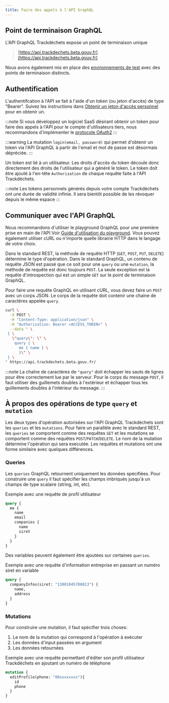 ```yaml
---
title: Faire des appels à l'API GraphQL
---
```



## Point de terminaison GraphQL

L'API GraphQL Trackdéchets expose un point de terminaison unique

> [https://api.trackdechets.beta.gouv.fr](https://api.trackdechets.beta.gouv.fr)

Nous avons également mis en place des [environnements de test](environments.md) avec des points de terminaison distincts.


## Authentification

L'authentifcation à l'API se fait à l'aide d'un token (ou jeton d'accès) de type "Bearer". Suivez les instructions dans [Obtenir un jeton d'accès personnel](access-token.md) pour en obtenir un.

:::note
Si vous développez un logiciel SaaS désirant obtenir un token pour faire des appels à l'API pour le compte d'utilisateurs tiers, nous recommandons d'implémenter le [protocole OAuth2](oauth2.md)
:::

:::warning
La mutation `login(email, password)` qui permet d'obtenir un token via l'API GraphQL à partir de l'email et mot de passe est désormais dépréciée.
:::

 Un token est lié à un utilisateur. Les droits d'accès du token découle donc directement des droits de l'utilisateur qui a généré le token. Le token doit être ajouté à l'en-tête `Authorization` de chaque requête faite à l'API Trackdéchets.

:::note
Les tokens personnels générés depuis votre compte Trackdéchets ont une durée de validité infinie. Il sera bientôt possible de les révoquer depuis le même espace
:::


## Communiquer avec l'API GraphQL

Nous recommandons d'utiliser le playground GraphQL pour une première prise en main de l'API Voir [Guide d'utilisation du playground](playground.md). Vous pouvez également utiliser cURL ou n'importe quelle librairie HTTP dans le langage de votre choix.

Dans le standard REST, la méthode de requête HTTP (`GET`, `POST`, `PUT`, `DELETE`) détermine le type d'opération. Dans le standard GraphQL, un contenu de requête JSON est passé que ce soit pour une `query` ou une `mutation`, la méthode de requête est donc toujours `POST`. La seule exception est la requête d'introspection qui est un simple `GET` sur le point de terminaison GraphQL.

Pour faire une requête GraphQL en utilisant cURL, vous devez faire un `POST` avec un corps JSON. Le corps de la requête doit contenir une chaine de caractères appelée `query`.


```bash
curl \
  -X POST \
  -H "Content-Type: application/json" \
  -H "Authorization: Bearer <ACCESS_TOKEN>" \
  --data " \
 { \
   \"query\": \" \
    query { \
      me { name } \
      }\" \
 } \
" https://api.trackdechets.beta.gouv.fr/
```
:::note
La chaîne de caractères de `"query"` doit échapper les sauts de lignes pour être correctement lue par le serveur. Pour le corps du message `POST`, il faut utiliser des guillemets doubles à l'extérieur et échapper tous les guillements doubles à l'intérieur du message.
:::

## À propos des opérations de type `query` et `mutation`

Les deux types d'opération autorisées sur l'API GraphQL Trackdéchets sont les `queries` et les `mutations`. Pour faire un parallèle avec le standard REST, les `queries` se comportent comme des requêtes `GET` et les mutations se comportent comme des requêtes `POST`/`PATCH`/`DELETE`. Le nom de la mutation détermine l'opération qui sera executée. Les requêtes et mutations ont une forme similaire avec quelques différences.


### Queries

Les `queries` GraphQL retournent uniquement les données spécifiées. Pour construire une `query` il faut spécifier les champs imbriqués jusqu'à un champs de type scalaire (string, int, etc).

Exemple avec une requête de profil utilisateur


```graphql
query {
  me {
    name
    email
    companies {
      name
      siret
    }
  }
}
```

Des variables peuvent également être ajoutées sur certaines `queries`.

Exemple avec une requête d'information entreprise en passant un numéro siret en variable

```graphql
query {
  companyInfos(siret: "13001045700013") {
    name,
    address
  }
}
```

### Mutations

Pour construire une mutation, il faut spécifier trois choses:

1. Le nom de la mutation qui correspond à l'opération à exécuter
2. Les données d'input passées en argument
3. Les données retournées

Exemple avec une requête permettant d'éditer son profil utilisateur Trackdéchets en ajoutant un numéro de téléphone

```graphql
mutation {
  editProfile(phone: "06xxxxxxxx"){
    id
    phone
  }
}
```
